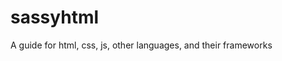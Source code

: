 sassyhtml
=========================

A guide for html, css, js, other languages, and their frameworks
